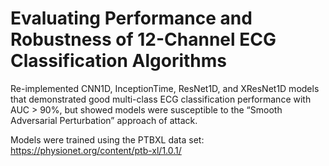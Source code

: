# Evaluating Performance and Robustness of 12-Channel ECG Classification Algorithms

Re-implemented CNN1D, InceptionTime, ResNet1D, and XResNet1D models that demonstrated good multi-class ECG classification performance with AUC > 90%, but showed models were susceptible to the
“Smooth Adversarial Perturbation” approach of attack.

Models were trained using the PTBXL data set: https://physionet.org/content/ptb-xl/1.0.1/
